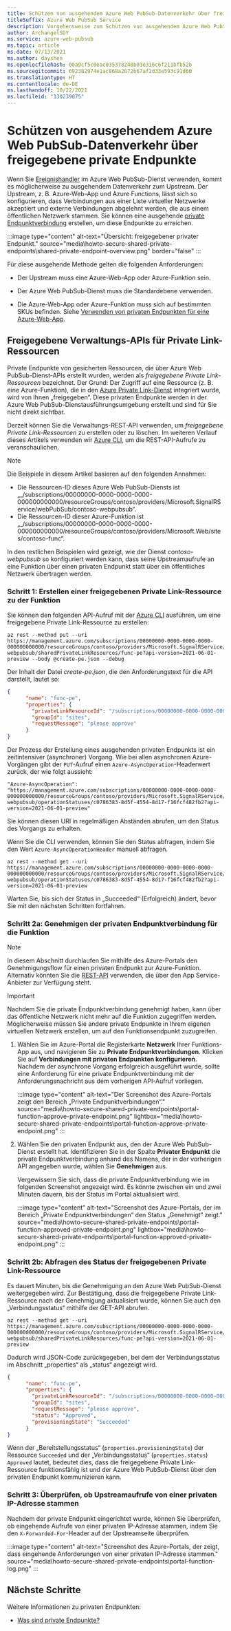 ```yaml
---
title: Schützen von ausgehendem Azure Web PubSub-Datenverkehr über freigegebene private Endpunkte
titleSuffix: Azure Web PubSub Service
description: Vorgehensweise zum Schützen von ausgehendem Azure Web PubSub-Datenverkehr über freigegebene private Endpunkte, um zu vermeiden, dass Datenverkehr an ein öffentliches Netzwerk geht
author: ArchangelSDY
ms.service: azure-web-pubsub
ms.topic: article
ms.date: 07/13/2021
ms.author: dayshen
ms.openlocfilehash: 00a9cf5c0eac035378248b03e316c6f211bfb52b
ms.sourcegitcommit: 692382974e1ac868a2672b67af2d33e593c91d60
ms.translationtype: HT
ms.contentlocale: de-DE
ms.lasthandoff: 10/22/2021
ms.locfileid: "130239075"
---
```

# <a name="secure-azure-web-pubsub-outbound-traffic-through-shared-private-endpoints"></a>Schützen von ausgehendem Azure Web PubSub-Datenverkehr über freigegebene private Endpunkte

Wenn Sie [Ereignishandler](concept-service-internals.md#event_handler) im Azure Web PubSub-Dienst verwenden, kommt es möglicherweise zu ausgehendem Datenverkehr zum Upstream. Der Upstream, z. B. Azure-Web-App und Azure Functions, lässt sich so konfigurieren, dass Verbindungen aus einer Liste virtueller Netzwerke akzeptiert und externe Verbindungen abgelehnt werden, die aus einem öffentlichen Netzwerk stammen. Sie können eine ausgehende [private Endpunktverbindung](../private-link/private-endpoint-overview.md) erstellen, um diese Endpunkte zu erreichen.

   :::image type="content" alt-text="Übersicht: freigegebener privater Endpunkt." source="media\howto-secure-shared-private-endpoints\shared-private-endpoint-overview.png" border="false" :::

Für diese ausgehende Methode gelten die folgenden Anforderungen:

+ Der Upstream muss eine Azure-Web-App oder Azure-Funktion sein.

+ Der Azure Web PubSub-Dienst muss die Standardebene verwenden.

+ Die Azure-Web-App oder Azure-Funktion muss sich auf bestimmten SKUs befinden. Siehe [Verwenden von privaten Endpunkten für eine Azure-Web-App](../app-service/networking/private-endpoint.md).

## <a name="shared-private-link-resources-management-apis"></a>Freigegebene Verwaltungs-APIs für Private Link-Ressourcen

Private Endpunkte von gesicherten Ressourcen, die über Azure Web PubSub-Dienst-APIs erstellt wurden, werden als *freigegebene Private Link-Ressourcen* bezeichnet. Der Grund: Der Zugriff auf eine Ressource (z. B. eine Azure-Funktion), die in den [Azure Private Link-Dienst](https://azure.microsoft.com/services/private-link/) integriert wurde, wird von Ihnen „freigegeben“. Diese privaten Endpunkte werden in der Azure Web PubSub-Dienstausführungsumgebung erstellt und sind für Sie nicht direkt sichtbar.

Derzeit können Sie die Verwaltungs-REST-API verwenden, um *freigegebene Private Link-Ressourcen* zu erstellen oder zu löschen. Im weiteren Verlauf dieses Artikels verwenden wir [Azure CLI](/cli/azure/), um die REST-API-Aufrufe zu veranschaulichen.

> [!NOTE]
> Die Beispiele in diesem Artikel basieren auf den folgenden Annahmen:
> * Die Ressourcen-ID dieses Azure Web PubSub-Diensts ist „_/subscriptions/00000000-0000-0000-0000-000000000000/resourceGroups/contoso/providers/Microsoft.SignalRService/webPubSub/contoso-webpubsub“.
> * Die Ressourcen-ID dieser Azure-Funktion ist „_/subscriptions/00000000-0000-0000-0000-000000000000/resourceGroups/contoso/providers/Microsoft.Web/sites/contoso-func“.

In den restlichen Beispielen wird gezeigt, wie der Dienst _contoso-webpubsub_ so konfiguriert werden kann, dass seine Upstreamaufrufe an eine Funktion über einen privaten Endpunkt statt über ein öffentliches Netzwerk übertragen werden.

### <a name="step-1-create-a-shared-private-link-resource-to-the-function"></a>Schritt 1: Erstellen einer freigegebenen Private Link-Ressource zu der Funktion

Sie können den folgenden API-Aufruf mit der [Azure CLI](/cli/azure/) ausführen, um eine freigegebene Private Link-Ressource zu erstellen:

```dotnetcli
az rest --method put --uri https://management.azure.com/subscriptions/00000000-0000-0000-0000-000000000000/resourceGroups/contoso/providers/Microsoft.SignalRService/webPubSub/contoso-webpubsub/sharedPrivateLinkResources/func-pe?api-version=2021-06-01-preview --body @create-pe.json --debug
```

Der Inhalt der Datei *create-pe.json*, die den Anforderungstext für die API darstellt, lautet so:

```json
{
      "name": "func-pe",
      "properties": {
        "privateLinkResourceId": "/subscriptions/00000000-0000-0000-0000-000000000000/resourceGroups/contoso/providers/Microsoft.Web/sites/contoso-func",
        "groupId": "sites",
        "requestMessage": "please approve"
      }
}
```

Der Prozess der Erstellung eines ausgehenden privaten Endpunkts ist ein zeitintensiver (asynchroner) Vorgang. Wie bei allen asynchronen Azure-Vorgängen gibt der `PUT`-Aufruf einen `Azure-AsyncOperation`-Headerwert zurück, der wie folgt aussieht:

```plaintext
"Azure-AsyncOperation": "https://management.azure.com/subscriptions/00000000-0000-0000-0000-000000000000/resourceGroups/contoso/providers/Microsoft.SignalRService/webPubSub/contoso-webpubsub/operationStatuses/c0786383-8d5f-4554-8d17-f16fcf482fb2?api-version=2021-06-01-preview"
```

Sie können diesen URI in regelmäßigen Abständen abrufen, um den Status des Vorgangs zu erhalten.

Wenn Sie die CLI verwenden, können Sie den Status abfragen, indem Sie den Wert `Azure-AsyncOperationHeader` manuell abfragen.

```donetcli
az rest --method get --uri https://management.azure.com/subscriptions/00000000-0000-0000-0000-000000000000/resourceGroups/contoso/providers/Microsoft.SignalRService/webPubSub/contoso-webpubsub/operationStatuses/c0786383-8d5f-4554-8d17-f16fcf482fb2?api-version=2021-06-01-preview
```

Warten Sie, bis sich der Status in „Succeeded“ (Erfolgreich) ändert, bevor Sie mit den nächsten Schritten fortfahren.

### <a name="step-2a-approve-the-private-endpoint-connection-for-the-function"></a>Schritt 2a: Genehmigen der privaten Endpunktverbindung für die Funktion

> [!NOTE]
> In diesem Abschnitt durchlaufen Sie mithilfe des Azure-Portals den Genehmigungsflow für einen privaten Endpunkt zur Azure-Funktion. Alternativ könnten Sie die [REST-API](/rest/api/appservice/web-apps/approve-or-reject-private-endpoint-connection) verwenden, die über den App Service-Anbieter zur Verfügung steht.

> [!IMPORTANT]
> Nachdem Sie die private Endpunktverbindung genehmigt haben, kann über das öffentliche Netzwerk nicht mehr auf die Funktion zugegriffen werden. Möglicherweise müssen Sie andere private Endpunkte in Ihrem eigenen virtuellen Netzwerk erstellen, um auf den Funktionsendpunkt zuzugreifen.

1. Wählen Sie im Azure-Portal die Registerkarte **Netzwerk** Ihrer Funktions-App aus, und navigieren Sie zu **Private Endpunktverbindungen**. Klicken Sie auf **Verbindungen mit privaten Endpunkten konfigurieren**. Nachdem der asynchrone Vorgang erfolgreich ausgeführt wurde, sollte eine Anforderung für eine private Endpunktverbindung mit der Anforderungsnachricht aus dem vorherigen API-Aufruf vorliegen.

   :::image type="content" alt-text="Der Screenshot des Azure-Portals zeigt den Bereich „Private Endpunktverbindungen“." source="media\howto-secure-shared-private-endpoints\portal-function-approve-private-endpoint.png" lightbox="media\howto-secure-shared-private-endpoints\portal-function-approve-private-endpoint.png" :::

1. Wählen Sie den privaten Endpunkt aus, den der Azure Web PubSub-Dienst erstellt hat. Identifizieren Sie in der Spalte **Privater Endpunkt** die private Endpunktverbindung anhand des Namens, der in der vorherigen API angegeben wurde, wählen Sie **Genehmigen** aus.

   Vergewissern Sie sich, dass die private Endpunktverbindung wie im folgenden Screenshot angezeigt wird. Es könnte zwischen ein und zwei Minuten dauern, bis der Status im Portal aktualisiert wird.

   :::image type="content" alt-text="Screenshot des Azure-Portals, der im Bereich „Private Endpunktverbindungen“ den Status „Genehmigt“ zeigt." source="media\howto-secure-shared-private-endpoints\portal-function-approved-private-endpoint.png" lightbox="media\howto-secure-shared-private-endpoints\portal-function-approved-private-endpoint.png" :::

### <a name="step-2b-query-the-status-of-the-shared-private-link-resource"></a>Schritt 2b: Abfragen des Status der freigegebenen Private Link-Ressource

Es dauert Minuten, bis die Genehmigung an den Azure Web PubSub-Dienst weitergegeben wird. Zur Bestätigung, dass die freigegebene Private Link-Ressource nach der Genehmigung aktualisiert wurde, können Sie auch den „Verbindungsstatus“ mithilfe der GET-API abrufen.

```dotnetcli
az rest --method get --uri https://management.azure.com/subscriptions/00000000-0000-0000-0000-000000000000/resourceGroups/contoso/providers/Microsoft.SignalRService/webPubSub/contoso-webpubsub/sharedPrivateLinkResources/func-pe?api-version=2021-06-01-preview
```

Dadurch wird JSON-Code zurückgegeben, bei dem der Verbindungsstatus im Abschnitt „properties“ als „status“ angezeigt wird.

```json
{
      "name": "func-pe",
      "properties": {
        "privateLinkResourceId": "/subscriptions/00000000-0000-0000-0000-000000000000/resourceGroups/contoso/providers/Microsoft.Web/sites/contoso-func",
        "groupId": "sites",
        "requestMessage": "please approve",
        "status": "Approved",
        "provisioningState": "Succeeded"
      }
}

```

Wenn der „Bereitstellungsstatus“ (`properties.provisioningState`) der Ressource `Succeeded` und der „Verbindungsstatus“ (`properties.status`) `Approved` lautet, bedeutet dies, dass die freigegebene Private Link-Ressource funktionsfähig ist und der Azure Web PubSub-Dienst über den privaten Endpunkt kommunizieren kann.

### <a name="step-3-verify-upstream-calls-are-from-a-private-ip"></a>Schritt 3: Überprüfen, ob Upstreamaufrufe von einer privaten IP-Adresse stammen

Nachdem der private Endpunkt eingerichtet wurde, können Sie überprüfen, ob eingehende Aufrufe von einer privaten IP-Adresse stammen, indem Sie den `X-Forwarded-For`-Header auf der Upstreamseite überprüfen.

:::image type="content" alt-text="Screenshot des Azure-Portals, der zeigt, dass eingehende Anforderungen von einer privaten IP-Adresse stammen." source="media\howto-secure-shared-private-endpoints\portal-function-log.png" :::

## <a name="next-steps"></a>Nächste Schritte

Weitere Informationen zu privaten Endpunkten:

+ [Was sind private Endpunkte?](../private-link/private-endpoint-overview.md)